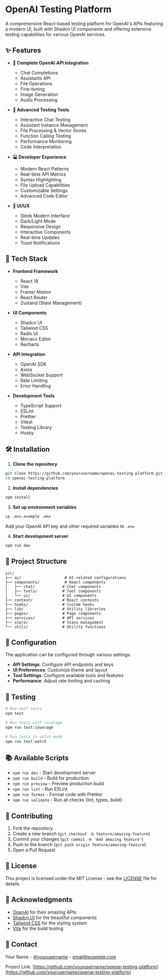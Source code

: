 # OpenAI Testing Platform

A comprehensive React-based testing platform for OpenAI's APIs featuring a modern UI, built with Shadcn UI components and offering extensive testing capabilities for various OpenAI services.

## ✨ Features

- **🤖 Complete OpenAI API Integration**

  - Chat Completions
  - Assistants API
  - File Operations
  - Fine-tuning
  - Image Generation
  - Audio Processing

- **🎯 Advanced Testing Tools**

  - Interactive Chat Testing
  - Assistant Instance Management
  - File Processing & Vector Stores
  - Function Calling Testing
  - Performance Monitoring
  - Code Interpretation

- **💻 Developer Experience**

  - Modern React Patterns
  - Real-time API Metrics
  - Syntax Highlighting
  - File Upload Capabilities
  - Customizable Settings
  - Advanced Code Editor

- **🎨 UI/UX**
  - Sleek Modern Interface
  - Dark/Light Mode
  - Responsive Design
  - Interactive Components
  - Real-time Updates
  - Toast Notifications

## 🚀 Tech Stack

- **Frontend Framework**

  - React 18
  - Vite
  - Framer Motion
  - React Router
  - Zustand (State Management)

- **UI Components**

  - Shadcn UI
  - Tailwind CSS
  - Radix UI
  - Monaco Editor
  - Recharts

- **API Integration**

  - OpenAI SDK
  - Axios
  - WebSocket Support
  - Rate Limiting
  - Error Handling

- **Development Tools**
  - TypeScript Support
  - ESLint
  - Prettier
  - Vitest
  - Testing Library
  - Husky

## 🛠️ Installation

1. **Clone the repository**

```bash
git clone https://github.com/yourusername/openai-testing-platform.git
cd openai-testing-platform
```

2. **Install dependencies**

```bash
npm install
```

3. **Set up environment variables**

```bash
cp .env.example .env
```

Add your OpenAI API key and other required variables to `.env`

4. **Start development server**

```bash
npm run dev
```

## 📁 Project Structure

```
src/
├── ai/                   # AI-related configurations
├── components/           # React components
│   ├── chat/            # Chat components
│   ├── tools/           # Tool components
│   └── ui/              # UI components
├── context/             # React contexts
├── hooks/               # Custom hooks
├── lib/                 # Utility libraries
├── pages/               # Page components
├── services/            # API services
├── store/               # State management
└── utils/               # Utility functions
```

## 🔧 Configuration

The application can be configured through various settings:

- **API Settings**: Configure API endpoints and keys
- **UI Preferences**: Customize theme and layout
- **Tool Settings**: Configure available tools and features
- **Performance**: Adjust rate limiting and caching

## 🧪 Testing

```bash
# Run unit tests
npm test

# Run tests with coverage
npm run test:coverage

# Run tests in watch mode
npm run test:watch
```

## 📚 Available Scripts

- `npm run dev` - Start development server
- `npm run build` - Build for production
- `npm run preview` - Preview production build
- `npm run lint` - Run ESLint
- `npm run format` - Format code with Prettier
- `npm run validate` - Run all checks (lint, types, build)

## 🤝 Contributing

1. Fork the repository
2. Create a new branch (`git checkout -b feature/amazing-feature`)
3. Commit your changes (`git commit -m 'Add amazing feature'`)
4. Push to the branch (`git push origin feature/amazing-feature`)
5. Open a Pull Request

## 📄 License

This project is licensed under the MIT License - see the [LICENSE](LICENSE) file for details.

## 🙏 Acknowledgments

- [OpenAI](https://openai.com/) for their amazing APIs
- [Shadcn UI](https://ui.shadcn.com/) for the beautiful components
- [Tailwind CSS](https://tailwindcss.com/) for the styling system
- [Vite](https://vitejs.dev/) for the build tooling

## 📧 Contact

Your Name - [@yourusername](https://twitter.com/yourusername) - email@example.com

Project Link: [https://github.com/yourusername/openai-testing-platform](https://github.com/yourusername/openai-testing-platform)
